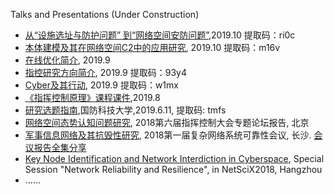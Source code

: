 Talks and Presentations (Under Construction)
 - [从“设施选址与防护问题” 到“网络空间安防问题”](https://pan.baidu.com/s/1TvYw3_obcEJLKSMD02Ldjw),2019.10 提取码：ri0c
 - [本体建模及其在网络空间C2中的应用研究](https://pan.baidu.com/s/119nYivn56EoaqsPtLmRPOA&shfl=sharepset), 2019.10 提取码：m16v
 - [在线优化简介](https://pan.baidu.com/s/1XyMRcuCHUb_wto53LMDdhQ), 2019.9
 - [指控研究方向简介](https://pan.baidu.com/s/1T0PuLGr2_YED4IO6AlHVxg), 2019.9 提取码：93y4
 - [Cyber及其行动](https://pan.baidu.com/s/1-DcsAwpxhmrsrA2cKOJ0WQ), 2019.9 提取码：w1mx 
 - [《指挥控制原理》课程课件](https://pan.baidu.com/s/1GYMaN0htUtWMAPvKFkPxzg),2019.8
 - [研究选题指南](https://pan.baidu.com/s/1XgRukE1nh0p8zJqEAaVXBg),国防科技大学,2019.6.11, 提取码: tmfs
 - [网络空间态势认知问题研究](https://mp.weixin.qq.com/s/I87C-ouigFhIX4ugbzw8CA), 2018第六届指挥控制大会专题论坛报告, 北京
 - [军事信息网络及其抗毁性研究](https://pan.baidu.com/s/1jkZ5LwSmj7--Tvv2BHGxxA), 2018第一届复杂网络系统可靠性会议, 长沙. [会议报告全集分享](https://pan.baidu.com/s/12I6jomTGCdfShJGekx6xnA)
 - [Key Node Identification and Network Interdiction in Cyberspace](http://www.netscix2018.net/netscix/SpecialSessionOne.html), Special Session "Network Reliability and Resilience", in NetSciX2018, Hangzhou
 - ......
